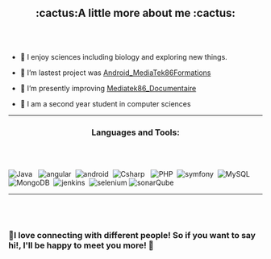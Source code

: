 <h2 align="center">:cactus:A little more about me :cactus:</h2>
<br><br>

- :leaves: I enjoy sciences including biology and exploring new things.

- 💜 I’m lastest project was [Android_MediaTek86Formations](https://github.com/Elshindr/Android_MediaTek86Formations)

- 👾 I’m presently improving [Mediatek86_Documentaire](https://github.com/Elshindr/Mediatek86gestion)

- 🌴 I am a second year student in computer sciences

<hr>
<h3 align="center">Languages and Tools:</h3>
<br><br>

![Java](https://img.shields.io/badge/-Java-333333?style=flat&logo=java) &nbsp;
 ![angular](https://img.shields.io/badge/-Angular-333333?style=flat&logo=Angular)&nbsp;
  ![android](https://img.shields.io/badge/-Android-333333?style=flat&logo=android)&nbsp;
 ![Csharp](https://img.shields.io/badge/-Cshp-333333?style=flat&logo=C%2B%2B) &nbsp;
 ![PHP](https://img.shields.io/badge/-Php-333333?style=flat&logo=php)&nbsp;
  ![symfony](https://img.shields.io/badge/-symfony-333333?style=flat&logo=symfony)&nbsp;
 ![MySQL](https://img.shields.io/badge/-MySQL-333333?style=flat&logo=mysql)&nbsp; ![MongoDB](https://img.shields.io/badge/-MongoDB-333333?style=flat&logo=mongodb)&nbsp;
 ![jenkins](https://img.shields.io/badge/-jenkins-333333?style=flat&logo=jenkins)&nbsp; ![selenium](https://img.shields.io/badge/-selenium-333333?style=flat&logo=selenium)&nbsp;![sonarQube](https://img.shields.io/badge/-sonarQube-333333?style=flat&logo=sonarQube)

<hr><br><br>


<h3>🌾I love connecting with different people! So if you want to say hi!, I'll be happy to meet you more! 🌾</h3>          
